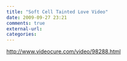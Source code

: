 ```yaml
---
title: "Soft Cell Tainted Love Video"
date: 2009-09-27 23:21
comments: true
external-url:
categories:
---
```

<http://www.videocure.com/video/98288.html>
